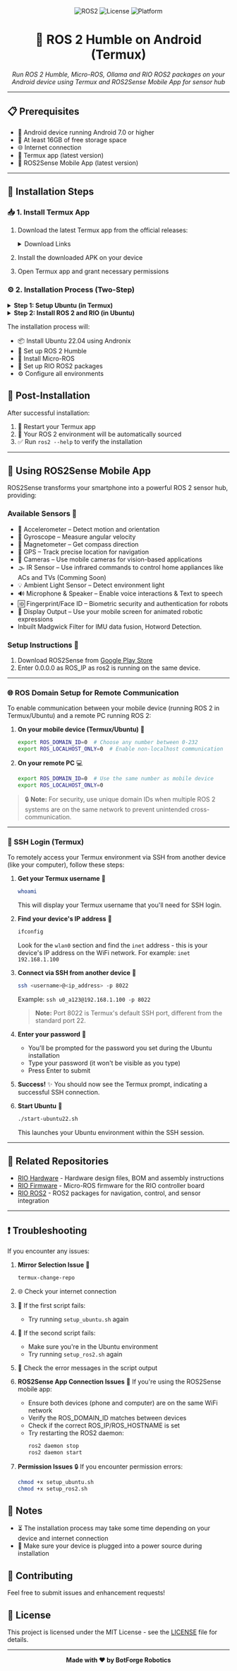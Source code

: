 
<div align="center">
<img src="https://img.shields.io/badge/ROS2-Humble-blue" alt="ROS2"/>
<img src="https://img.shields.io/badge/license-MIT-blue" alt="License"/>
<img src="https://img.shields.io/badge/platform-Ubuntu%2022.04-orange" alt="Platform"/>

# 🤖 ROS 2 Humble on Android (Termux)


*Run ROS 2 Humble, Micro-ROS, Ollama and RIO ROS2 packages on your Android device using Termux and ROS2Sense Mobile App for sensor hub*

</div>

---

## 📋 Prerequisites

- 📱 Android device running Android 7.0 or higher
- 💾 At least 16GB of free storage space
- 🌐 Internet connection
- 📱 Termux app (latest version)
- 📱 ROS2Sense Mobile App (latest version)

---

## 🚀 Installation Steps

### 📥 1. Install Termux App

1. Download the latest Termux app from the official releases:
   <details>
   <summary>Download Links</summary>

   - For Android 7+ devices: [termux-app_v0.119.0-beta.2+apt-android-7-github-debug_universal.apk](https://github.com/termux/termux-app/releases/download/v0.119.0-beta.2/termux-app_v0.119.0-beta.2+apt-android-7-github-debug_universal.apk)
   - For Android 5/6 devices: [termux-app_v0.119.0-beta.2+apt-android-5-github-debug_universal.apk](https://github.com/termux/termux-app/releases/download/v0.119.0-beta.2/termux-app_v0.119.0-beta.2+apt-android-5-github-debug_universal.apk)
   </details>

2. Install the downloaded APK on your device
3. Open Termux app and grant necessary permissions

### ⚙️ 2. Installation Process (Two-Step)

<details>
<summary><b>Step 1: Setup Ubuntu (in Termux)</b></summary>

```bash
# Update Termux and get required packages
pkg update -y && pkg upgrade -y && pkg install wget -y

# Download and run Ubuntu setup script
wget https://raw.githubusercontent.com/botforge-robotics/ros2_android/refs/heads/humble/setup_ubuntu.sh
chmod +x setup_ubuntu.sh
./setup_ubuntu.sh
```
</details>

<details>
<summary><b>Step 2: Install ROS 2 and RIO (in Ubuntu)</b></summary>

After Ubuntu is installed:
1. Start Ubuntu environment:
```bash
./start-ubuntu22.sh
```

2. In the Ubuntu environment, run:
```bash
wget https://raw.githubusercontent.com/botforge-robotics/ros2_android/refs/heads/humble/setup_ros2.sh
chmod +x setup_ros2.sh
sudo ./setup_ros2.sh
```
</details>

The installation process will:
- 📦 Install Ubuntu 22.04 using Andronix
- 🔧 Set up ROS 2 Humble
- 🤖 Install Micro-ROS
- 🚀 Set up RIO ROS2 packages
- ⚙️ Configure all environments

## 📝 Post-Installation

After successful installation:
1. 🔄 Restart your Termux app
2. 🔧 Your ROS 2 environment will be automatically sourced 
3. ✅ Run `ros2 --help` to verify the installation


---



## 📱 Using ROS2Sense Mobile App

ROS2Sense transforms your smartphone into a powerful ROS 2 sensor hub, providing:

### Available Sensors 🎯
- 📡 Accelerometer – Detect motion and orientation
- 🔄 Gyroscope – Measure angular velocity
- 🧭 Magnetometer – Get compass direction
- 📍 GPS – Track precise location for navigation
- 📸 Cameras – Use mobile cameras for vision-based applications
- 🌫 IR Sensor – Use infrared commands to control home appliances like ACs and TVs (Comming Soon)
- 💡 Ambient Light Sensor – Detect environment light
- 🔊 Microphone & Speaker – Enable voice interactions & Text to speech
- 🆔 Fingerprint/Face ID – Biometric security and authentication for robots
- 📲 Display Output – Use your mobile screen for animated robotic expressions
- Inbuilt Madgwick Filter for IMU data fusion, Hotword Detection.


### Setup Instructions 🔧
1. Download ROS2Sense from [Google Play Store](https://play.google.com/store/apps/details?id=com.botforge.rio)
2. Enter 0.0.0.0 as ROS_IP as ros2 is running on the same device.
   
---

### 🌐 ROS Domain Setup for Remote Communication

To enable communication between your mobile device (running ROS 2 in Termux/Ubuntu) and a remote PC running ROS 2:

1. **On your mobile device (Termux/Ubuntu)** 📱
   ```bash
   export ROS_DOMAIN_ID=0  # Choose any number between 0-232
   export ROS_LOCALHOST_ONLY=0  # Enable non-localhost communication
   ```

2. **On your remote PC** 💻
   ```bash
   export ROS_DOMAIN_ID=0  # Use the same number as mobile device
   export ROS_LOCALHOST_ONLY=0
   ```

> 🔒 **Note:** For security, use unique domain IDs when multiple ROS 2 systems are on the same network to prevent unintended cross-communication.

---

### 🔑 SSH Login (Termux)

To remotely access your Termux environment via SSH from another device (like your computer), follow these steps:

1. **Get your Termux username** 👤
   ```bash
   whoami
   ```
   This will display your Termux username that you'll need for SSH login.

2. **Find your device's IP address** 📍
   ```bash
   ifconfig
   ```
   Look for the `wlan0` section and find the `inet` address - this is your device's IP address on the WiFi network.
   For example: `inet 192.168.1.100`

3. **Connect via SSH from another device** 🔌
   ```bash
   ssh <username>@<ip_address> -p 8022
   ```
   Example: `ssh u0_a123@192.168.1.100 -p 8022`
   
   > **Note:** Port 8022 is Termux's default SSH port, different from the standard port 22.

4. **Enter your password** 🔐
   - You'll be prompted for the password you set during the Ubuntu installation
   - Type your password (it won't be visible as you type)
   - Press Enter to submit

5. **Success!** ✨
   You should now see the Termux prompt, indicating a successful SSH connection.

6. **Start Ubuntu** 🚀
   ```bash
   ./start-ubuntu22.sh
   ```
   This launches your Ubuntu environment within the SSH session.

---
## 🔗 Related Repositories

- [RIO Hardware](https://github.com/botforge-robotics/rio_hardware) - Hardware design files, BOM and assembly instructions
- [RIO Firmware](https://github.com/botforge-robotics/rio_firmware) - Micro-ROS firmware for the RIO controller board
- [RIO ROS2](https://github.com/botforge-robotics/rio_ros2) - ROS2 packages for navigation, control, and sensor integration

---
## ❗ Troubleshooting

If you encounter any issues:

1. **Mirror Selection Issue** 🔄
   ```bash
   termux-change-repo
   ```

2. 🌐 Check your internet connection

3. 🔄 If the first script fails:
   - Try running `setup_ubuntu.sh` again

4. 🔧 If the second script fails:
   - Make sure you're in the Ubuntu environment
   - Try running `setup_ros2.sh` again

5. 📝 Check the error messages in the script output


6. **ROS2Sense App Connection Issues** 📱
   If you're using the ROS2Sense mobile app:
   - Ensure both devices (phone and computer) are on the same WiFi network
   - Verify the ROS_DOMAIN_ID matches between devices
   - Check if the correct ROS_IP/ROS_HOSTNAME is set
   - Try restarting the ROS2 daemon:
     ```bash
     ros2 daemon stop
     ros2 daemon start
     ```

7. **Permission Issues** 🔒
   If you encounter permission errors:
   ```bash
   chmod +x setup_ubuntu.sh
   chmod +x setup_ros2.sh
   ```



## 📌 Notes

- ⏳ The installation process may take some time depending on your device and internet connection
- 🔋 Make sure your device is plugged into a power source during installation

## 🤝 Contributing

Feel free to submit issues and enhancement requests!

## 📄 License

This project is licensed under the MIT License - see the [LICENSE](LICENSE) file for details.

---

<div align="center">
<b>Made with ❤️ by BotForge Robotics</b>
</div>